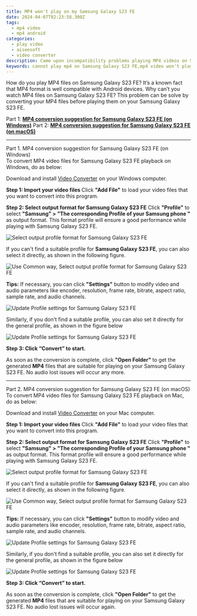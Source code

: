 ```yaml
---
title: MP4 won't play on my Samsung Galaxy S23 FE
date: 2024-04-07T02:23:58.300Z
tags: 
  - mp4 video
  - mp4 android
categories: 
  - play video
  - aiseesoft
  - video converter
description: Came upon incompatibility problems playing MP4 videos on Samsung Galaxy S23 FE? Due to codec issues, some MP4 files will not play on Samsung Galaxy S23 FE. To be able to play these MP4 files, you will need to convert them first. 
keywords: cannot play mp4 on Samsung Galaxy S23 FE,mp4 video won't play on Galaxy S23 FE,play mp4 files Samsung,can you play mp4 on Galaxy S23 FE,can you play mp4 on Samsung Galaxy S23 FE,play mp4 movies on Galaxy S23 FE,Samsung Galaxy S23 FE wont play mp4,video to mp4 codec converter for android,mp4 file not supported in Samsung Galaxy S23 FE,playing mp4 videos on phone android,mp4 converter for android,mp4 codec vlc android
---
```


<div class="atpl-content atpl-for-aiseesoft-video-converter play-mp4-on-android">

<div class="atpl-post-description-part-1">
<div class="tpl-content-sub-paragraph-normal">
  <p>
    How do you play MP4 files on Samsung Galaxy S23 FE? It’s a known fact that MP4 format is well compatible with Android devices. Why can’t you watch MP4 files on Samsung Galaxy S23 FE? This problem can be solve by converting your MP4 files before playing them on your Samsung Galaxy S23 FE.
  </p>
</div>
</div>



<div class="atpl-post-description-part-2">

</div>

Part 1: <strong><a href="#p1">MP4 conversion suggestion for Samsung Galaxy S23 FE (on Windows)</a></strong>
Part 2: <strong><a href="#p2">MP4 conversion suggestion for Samsung Galaxy S23 FE (on macOS)</a></strong>

<!-- Part 1 -->
<a id="p1" name="p1" ></a><hr>

<div class="atpl-step-part-style">Part 1. MP4 conversion suggestion for Samsung Galaxy S23 FE (on Windows)</div>
To convert MP4 video files for Samsung Galaxy S23 FE playback on Windows, do as below:

Download and install <a class="atpl-step-content-a-style" href="https://tools.techidaily.com/aiseesoft-total-video-converter/" >Video Converter</a> on your Windows computer.

<strong>Step 1: Import your video files </strong>
Click <b>"Add File"</b> to load your video files that you want to convert into this program.

<strong>Step 2: Select output format for Samsung Galaxy S23 FE</strong>
Click <b>"Profile"</b> to select <b>"Samsung" > "The corresponding Profile of your Samsung phone "</b> as output format. This format profile will ensure a good performance while playing with Samsung Galaxy S23 FE.

<img src="https://tools.techidaily.com/images/apps/aiseesoft/video-converter/devices/samsung/fv.mp4/win/profile-3.png" class="atpl-imgstyle" alt="Select output profile format for Samsung Galaxy S23 FE" />

If you can't find a suitable profile for **Samsung Galaxy S23 FE**, you can also select it directly, as shown in the following figure.

<img src="https://tools.techidaily.com/images/apps/aiseesoft/video-converter/devices/common_android/fv.mp4/win/profile.png" class="atpl-imgstyle" alt="Use Common way, Select output profile format for Samsung Galaxy S23 FE" />

<strong>Tips:</strong>
If necessary, you can click <b>"Settings"</b> button to modify video and audio parameters like encoder, resolution, frame rate, bitrate, aspect ratio, sample rate, and audio channels. 

<img src="https://tools.techidaily.com/images/apps/aiseesoft/video-converter/devices/samsung/fv.mp4/win/settings-5.png" class="atpl-imgstyle"  alt="Update Profile settings for Samsung Galaxy S23 FE" />

Similarly, if you don't find a suitable profile, you can also set it directly for the general profile, as shown in the figure below

<img src="https://tools.techidaily.com/images/apps/aiseesoft/video-converter/devices/common_android/fv.mp4/win/settings.png" class="atpl-imgstyle"  alt="Update Profile settings for Samsung Galaxy S23 FE" />

<strong>Step 3: Click “Convert” to start.</strong>

As soon as the conversion is complete, click <b>"Open Folder"</b> to get the generated <b>MP4</b> files that are suitable for playing on your Samsung Galaxy S23 FE. No audio lost issues will occur any more.

<!-- Part 2 -->
<a id="p2" name="p2"></a><hr>

<div class="atpl-step-part-style">Part 2. MP4 conversion suggestion for Samsung Galaxy S23 FE (on macOS)</div>
To convert MP4 video files for Samsung Galaxy S23 FE playback on Mac, do as below:

Download and install <a class="atpl-step-content-a-style" href="https://tools.techidaily.com/aiseesoft-total-video-converter/" >Video Converter</a> on your Mac computer.

<strong>Step 1: Import your video files </strong>
Click <b>"Add File"</b> to load your video files that you want to convert into this program.

<strong>Step 2: Select output format for Samsung Galaxy S23 FE</strong>
Click <b>"Profile"</b> to select <b>"Samsung" > "The corresponding Profile of your Samsung phone "</b> as output format. This format profile will ensure a good performance while playing with Samsung Galaxy S23 FE.

<img src="https://tools.techidaily.com/images/apps/aiseesoft/video-converter/devices/samsung/fv.mp4/mac/profile.png" class="atpl-imgstyle" alt="Select output profile format for Samsung Galaxy S23 FE" />

If you can't find a suitable profile for **Samsung Galaxy S23 FE**, you can also select it directly, as shown in the following figure.

<img src="https://tools.techidaily.com/images/apps/aiseesoft/video-converter/devices/common_android/fv.mp4/mac/profile.png" class="atpl-imgstyle" alt="Use Common way, Select output profile format for Samsung Galaxy S23 FE" />

<strong>Tips:</strong>
If necessary, you can click <b>"Settings"</b> button to modify video and audio parameters like encoder, resolution, frame rate, bitrate, aspect ratio, sample rate, and audio channels. 

<img src="https://tools.techidaily.com/images/apps/aiseesoft/video-converter/devices/samsung/fv.mp4/mac/settings.png" class="atpl-imgstyle"  alt="Update Profile settings for Samsung Galaxy S23 FE" />

Similarly, if you don't find a suitable profile, you can also set it directly for the general profile, as shown in the figure below

<img src="https://tools.techidaily.com/images/apps/aiseesoft/video-converter/devices/common_android/fv.mp4/win/settings.png" class="atpl-imgstyle"  alt="Update Profile settings for Samsung Galaxy S23 FE" />

<strong>Step 3: Click “Convert” to start.</strong>

As soon as the conversion is complete, click <b>"Open Folder"</b> to get the generated <b>MP4</b> files that are suitable for playing on your Samsung Galaxy S23 FE. No audio lost issues will occur again.



<div class="atpl-post-end">
  <div class="atpl-post-device-model-description">
    
  </div>
</div>

<ins class="adsbygoogle"
     style="display:block"
     data-ad-client="ca-pub-7571918770474297"
     data-ad-slot="8358498916"
     data-ad-format="auto"
     data-full-width-responsive="true"></ins>


</div>